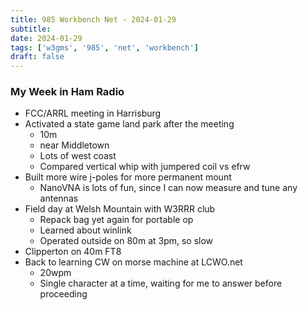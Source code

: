 ```yaml
---
title: 985 Workbench Net - 2024-01-29
subtitle: 
date: 2024-01-29
tags: ['w3gms', '985', 'net', 'workbench']
draft: false
---
```


### My Week in Ham Radio
- FCC/ARRL meeting in Harrisburg
- Activated a state game land park after the meeting
  - 10m
  - near Middletown
  - Lots of west coast
  - Compared vertical whip with jumpered coil vs efrw
- Built more wire j-poles for more permanent mount
  - NanoVNA is lots of fun, since I can now measure and tune any antennas
- Field day at Welsh Mountain with W3RRR club
  - Repack bag yet again for portable op
  - Learned about winlink
  - Operated outside on 80m at 3pm, so slow
- Clipperton on 40m FT8
- Back to learning CW on morse machine at LCWO.net
  - 20wpm
  - Single character at a time, 
    waiting for me to answer before proceeding
